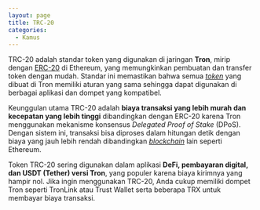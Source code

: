```yaml
---
layout: page
title: TRC-20
categories:
  - Kamus
---
```


TRC-20 adalah standar token yang digunakan di jaringan **Tron**, mirip dengan [ERC-20](https://rojocrypto.com/erc20) di Ethereum, yang memungkinkan pembuatan dan transfer token dengan mudah. Standar ini memastikan bahwa semua [*token*](https://rojocrypto.com/token) yang dibuat di Tron memiliki aturan yang sama sehingga dapat digunakan di berbagai aplikasi dan dompet yang kompatibel.

Keunggulan utama TRC-20 adalah **biaya transaksi yang lebih murah dan kecepatan yang lebih tinggi** dibandingkan dengan ERC-20 karena Tron menggunakan mekanisme konsensus *Delegated Proof of Stake* (DPoS). Dengan sistem ini, transaksi bisa diproses dalam hitungan detik dengan biaya yang jauh lebih rendah dibandingkan [*blockchain*](https://rojocrypto.com/blockchain) lain seperti Ethereum.

Token TRC-20 sering digunakan dalam aplikasi **DeFi, pembayaran digital, dan USDT (Tether) versi Tron**, yang populer karena biaya kirimnya yang hampir nol. Jika ingin menggunakan TRC-20, Anda cukup memiliki dompet Tron seperti TronLink atau Trust Wallet serta beberapa TRX untuk membayar biaya transaksi.